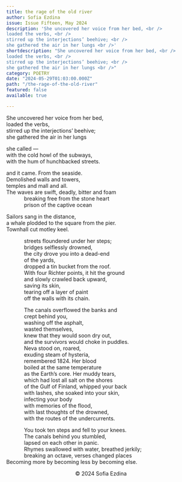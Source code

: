 ```yaml
---
title: the rage of the old river
author: Sofia Ezdina
issue: Issue Fifteen, May 2024
description: 'She uncovered her voice from her bed, <br />
loaded the verbs, <br />
stirred up the interjections’ beehive; <br />
she gathered the air in her lungs <br />'
shortdescription: "She uncovered her voice from her bed, <br />
loaded the verbs, <br />
stirred up the interjections’ beehive; <br />
she gathered the air in her lungs <br />"
category: POETRY
date: "2024-05-29T01:03:00.000Z"
path: "/the-rage-of-the-old-river"
featured: false
available: true

---
```


She uncovered her voice from her bed, <br />
loaded the verbs, <br />
stirred up the interjections’ beehive; <br />
she gathered the air in her lungs <br />

she called — <br />
with the cold howl of the subways, <br />
with the hum of hunchbacked streets. <br />
 
and it came. From the seaside. <br />
Demolished walls and towers, <br />
temples and mall and all. <br />
The waves are swift, deadly, bitter and foam <br />
&nbsp;&nbsp;&nbsp;&nbsp;&nbsp;&nbsp;&nbsp;&nbsp;&nbsp;&nbsp;&nbsp;&nbsp;breaking free from the stone heart <br />
&nbsp;&nbsp;&nbsp;&nbsp;&nbsp;&nbsp;&nbsp;&nbsp;&nbsp;&nbsp;&nbsp;&nbsp;prison of the captive ocean <br />
 
Sailors sang in the distance, <br />
a whale plodded to the square from the pier. <br />
Townhall cut motley keel. <br />
 
&nbsp;&nbsp;&nbsp;&nbsp;&nbsp;&nbsp;&nbsp;&nbsp;&nbsp;&nbsp;&nbsp;&nbsp;streets floundered under her steps; <br />
&nbsp;&nbsp;&nbsp;&nbsp;&nbsp;&nbsp;&nbsp;&nbsp;&nbsp;&nbsp;&nbsp;&nbsp;bridges selflessly drowned, <br />
&nbsp;&nbsp;&nbsp;&nbsp;&nbsp;&nbsp;&nbsp;&nbsp;&nbsp;&nbsp;&nbsp;&nbsp;the city drove you into a dead-end <br />
&nbsp;&nbsp;&nbsp;&nbsp;&nbsp;&nbsp;&nbsp;&nbsp;&nbsp;&nbsp;&nbsp;&nbsp;of the yards, <br />
&nbsp;&nbsp;&nbsp;&nbsp;&nbsp;&nbsp;&nbsp;&nbsp;&nbsp;&nbsp;&nbsp;&nbsp;dropped a tin bucket from the roof. <br />
&nbsp;&nbsp;&nbsp;&nbsp;&nbsp;&nbsp;&nbsp;&nbsp;&nbsp;&nbsp;&nbsp;&nbsp;With four Richter points, it hit the ground <br />
&nbsp;&nbsp;&nbsp;&nbsp;&nbsp;&nbsp;&nbsp;&nbsp;&nbsp;&nbsp;&nbsp;&nbsp;and slowly crawled back upward, <br />
&nbsp;&nbsp;&nbsp;&nbsp;&nbsp;&nbsp;&nbsp;&nbsp;&nbsp;&nbsp;&nbsp;&nbsp;saving its skin, <br />
&nbsp;&nbsp;&nbsp;&nbsp;&nbsp;&nbsp;&nbsp;&nbsp;&nbsp;&nbsp;&nbsp;&nbsp;tearing off a layer of paint <br />
&nbsp;&nbsp;&nbsp;&nbsp;&nbsp;&nbsp;&nbsp;&nbsp;&nbsp;&nbsp;&nbsp;&nbsp;off the walls with its chain. <br />
 
&nbsp;&nbsp;&nbsp;&nbsp;&nbsp;&nbsp;&nbsp;&nbsp;&nbsp;&nbsp;&nbsp;&nbsp;The canals overflowed the banks and <br />
&nbsp;&nbsp;&nbsp;&nbsp;&nbsp;&nbsp;&nbsp;&nbsp;&nbsp;&nbsp;&nbsp;&nbsp;crept behind you, <br />
&nbsp;&nbsp;&nbsp;&nbsp;&nbsp;&nbsp;&nbsp;&nbsp;&nbsp;&nbsp;&nbsp;&nbsp;washing off the asphalt, <br />
&nbsp;&nbsp;&nbsp;&nbsp;&nbsp;&nbsp;&nbsp;&nbsp;&nbsp;&nbsp;&nbsp;&nbsp;wasted themselves, <br />
&nbsp;&nbsp;&nbsp;&nbsp;&nbsp;&nbsp;&nbsp;&nbsp;&nbsp;&nbsp;&nbsp;&nbsp;knew that they would soon dry out, <br />
&nbsp;&nbsp;&nbsp;&nbsp;&nbsp;&nbsp;&nbsp;&nbsp;&nbsp;&nbsp;&nbsp;&nbsp;and the survivors would choke in puddles. <br />
&nbsp;&nbsp;&nbsp;&nbsp;&nbsp;&nbsp;&nbsp;&nbsp;&nbsp;&nbsp;&nbsp;&nbsp;Neva stood on, roared, <br />
&nbsp;&nbsp;&nbsp;&nbsp;&nbsp;&nbsp;&nbsp;&nbsp;&nbsp;&nbsp;&nbsp;&nbsp;exuding steam of hysteria, <br />
&nbsp;&nbsp;&nbsp;&nbsp;&nbsp;&nbsp;&nbsp;&nbsp;&nbsp;&nbsp;&nbsp;&nbsp;remembered 1824. Her blood <br />
&nbsp;&nbsp;&nbsp;&nbsp;&nbsp;&nbsp;&nbsp;&nbsp;&nbsp;&nbsp;&nbsp;&nbsp;boiled at the same temperature <br />
&nbsp;&nbsp;&nbsp;&nbsp;&nbsp;&nbsp;&nbsp;&nbsp;&nbsp;&nbsp;&nbsp;&nbsp;as the Earth’s core. Her muddy tears, <br />
&nbsp;&nbsp;&nbsp;&nbsp;&nbsp;&nbsp;&nbsp;&nbsp;&nbsp;&nbsp;&nbsp;&nbsp;which had lost all salt on the shores <br />
&nbsp;&nbsp;&nbsp;&nbsp;&nbsp;&nbsp;&nbsp;&nbsp;&nbsp;&nbsp;&nbsp;&nbsp;of the Gulf of Finland, whipped your back <br />
&nbsp;&nbsp;&nbsp;&nbsp;&nbsp;&nbsp;&nbsp;&nbsp;&nbsp;&nbsp;&nbsp;&nbsp;with lashes, she soaked into your skin, <br />
&nbsp;&nbsp;&nbsp;&nbsp;&nbsp;&nbsp;&nbsp;&nbsp;&nbsp;&nbsp;&nbsp;&nbsp;infecting your body <br />
&nbsp;&nbsp;&nbsp;&nbsp;&nbsp;&nbsp;&nbsp;&nbsp;&nbsp;&nbsp;&nbsp;&nbsp;with memories of the flood, <br />
&nbsp;&nbsp;&nbsp;&nbsp;&nbsp;&nbsp;&nbsp;&nbsp;&nbsp;&nbsp;&nbsp;&nbsp;with last thoughts of the drowned, <br />
&nbsp;&nbsp;&nbsp;&nbsp;&nbsp;&nbsp;&nbsp;&nbsp;&nbsp;&nbsp;&nbsp;&nbsp;with the routes of the undercurrents. <br />
 
&nbsp;&nbsp;&nbsp;&nbsp;&nbsp;&nbsp;&nbsp;&nbsp;&nbsp;&nbsp;&nbsp;&nbsp;You took ten steps and fell to your knees. <br />
&nbsp;&nbsp;&nbsp;&nbsp;&nbsp;&nbsp;&nbsp;&nbsp;&nbsp;&nbsp;&nbsp;&nbsp;The canals behind you stumbled, <br /> 
&nbsp;&nbsp;&nbsp;&nbsp;&nbsp;&nbsp;&nbsp;&nbsp;&nbsp;&nbsp;&nbsp;&nbsp;lapsed on each other in panic. <br /> 
&nbsp;&nbsp;&nbsp;&nbsp;&nbsp;&nbsp;&nbsp;&nbsp;&nbsp;&nbsp;&nbsp;&nbsp;Rhymes swallowed with water, breathed jerkily; <br />
&nbsp;&nbsp;&nbsp;&nbsp;&nbsp;&nbsp;&nbsp;&nbsp;&nbsp;&nbsp;&nbsp;&nbsp;breaking an octave, verses changed places <br />
Becoming more by becoming less by becoming else. <br />


<p style="text-align: center;">© 2024 Sofia Ezdina</p>


